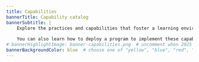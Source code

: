 ```yaml
---
title: Capabilities
bannerTitle: Capability catalog
bannerSubtitle: |
    Explore the practices and capabilities that foster a learning environment, efficient processes, and rapid feedback, all of which accelerate software delivery and enhance overall organizational performance. Each of these articles presentes specific practices, providing implementation guidance and strategies to overcome common challenges. 
    
    You can also learn how to deploy a program to implement these capabilities in our guide ["How to Transform."](/guides/devops-culture-transform/)
# bannerHighlightImage: banner-capabilities.png  # uncomment when 2025 design goes live
bannerBackgroundColor: blue  # choose one of "yellow", "blue", "red", "purple"
---
```



